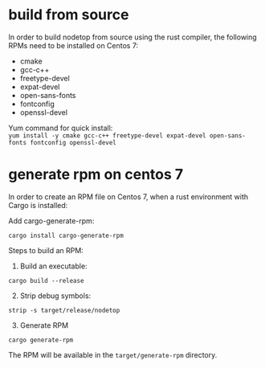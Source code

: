 # build from source
In order to build nodetop from source using the rust compiler, the following RPMs need to be installed on Centos 7:
- cmake
- gcc-c++
- freetype-devel
- expat-devel
- open-sans-fonts
- fontconfig
- openssl-devel  

Yum command for quick install:  
`yum install -y cmake gcc-c++ freetype-devel expat-devel open-sans-fonts fontconfig openssl-devel`

# generate rpm on centos 7
In order to create an RPM file on Centos 7, when a rust environment with Cargo is installed:

Add cargo-generate-rpm:
```
cargo install cargo-generate-rpm
```

Steps to build an RPM:
1. Build an executable:
```
cargo build --release
```
2. Strip debug symbols:
```
strip -s target/release/nodetop
```
3. Generate RPM
```
cargo generate-rpm
```

The RPM will be available in the `target/generate-rpm` directory.
